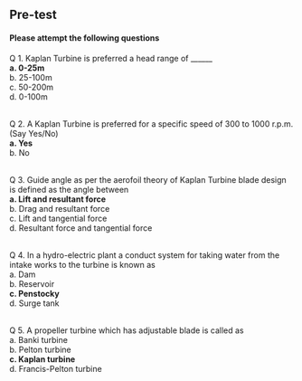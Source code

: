## <b> Pre-test</b>
#### Please attempt the following questions

Q 1. Kaplan Turbine is preferred a head range of ______<br>
<b>a. 0-25m</b><br>
b. 25-100m<br>
c. 50-200m<br>
d. 0-100m<br><br>

Q 2. A Kaplan Turbine is preferred for a specific speed of 300 to 1000 r.p.m. (Say Yes/No)<br>
<b>a. Yes</b><br>
b. No<br><br>

Q 3. Guide angle as per the aerofoil theory of Kaplan Turbine blade design is defined as the angle between<br>
<b>a. Lift and resultant force</b><br>
b. Drag and resultant force<br>
c. Lift and tangential force<br>
d. Resultant force and tangential force<br><br>

Q 4. In a hydro-electric plant a conduct system for taking water from the intake works to the turbine is known as<br>
a. Dam<br>
b. Reservoir<br>
<b>c. Penstocky</b><br>
d. Surge tank<br><br>

Q 5. A propeller turbine which has adjustable blade is called as<br>
a. Banki turbine<br>
b. Pelton turbine<br>
<b>c. Kaplan turbine</b><br>
d. Francis-Pelton turbine<br><br>

